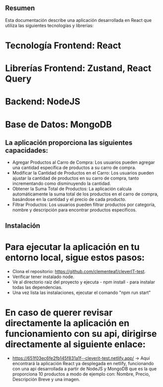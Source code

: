 ## Resumen
Esta documentación describe una aplicación desarrollada en React que utiliza las siguientes tecnologías y librerías:

 # Tecnología Frontend: React
 # Librerías Frontend: Zustand, React Query
 # Backend: NodeJS
 # Base de Datos: MongoDB

## La aplicación proporciona las siguientes capacidades:

 - Agregar Productos al Carro de Compra: Los usuarios pueden agregar una cantidad específica de productos a su carro de compra.
 - Modificar la Cantidad de Productos en el Carro: Los usuarios pueden ajustar la cantidad de productos en su carro de compra, tanto incrementando como disminuyendo la cantidad.
 - Obtener la Suma Total de Productos: La aplicación calcula automáticamente la suma total de los productos en el carro de compra, basándose en la cantidad y el precio de cada producto.
 - Filtrar Productos: Los usuarios pueden filtrar productos por categoría, nombre y descripción para encontrar productos específicos.

## Instalación
 # Para ejecutar la aplicación en tu entorno local, sigue estos pasos:
 - Clona el repositorio: https://github.com/clementeaf/cleverIT-test.
 - Verificar tener instalado node.
 - Ve al directorio raíz del proyecto y ejecuta - npm install - para instalar todas las dependencias.
 - Una vez lista las instalaciones, ejecutar el comando "npm run start"

# En caso de querer revisar directamente la aplicación en funcionamiento con su api, dirigirse directamente al siguiente enlace:
 - https://651f03ec6fe2fb145f831a1f--cleverit-test.netlify.app/ -> Aquí encontrará la aplicación React ya desplegada en netlify, funcionando con una api desarrollada a partir de
   NodeJS y MongoDB que es la que proporciona 10 productos a modo de ejemplo con: Nombre, Precio, Descripción Breve y una imagen.

